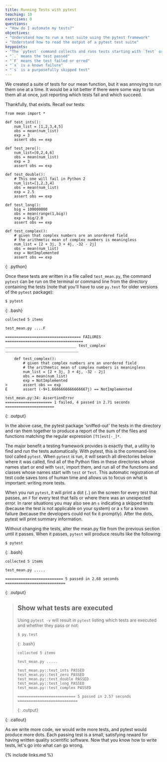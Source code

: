```yaml
---
title: Running Tests with pytest
teaching: 10
exercises: 0
questions:
- "How do I automate my tests?"
objectives:
- "Understand how to run a test suite using the pytest framework"
- "Understand how to read the output of a pytest test suite"
keypoints:
- "The `pytest` command collects and runs tests starting with `Test` or `test_`."
- "`.` means the test passed"
- "`F` means the test failed or erred"
- "`x` is a known failure"
- "`s` is a purposefully skipped test"
---
```


We created a suite of tests for our mean function, but it was annoying to run
them one at a time. It would be a lot better if there were some way to run them
all at once, just reporting which tests fail and which succeed.

Thankfully, that exists. Recall our tests:

~~~
from mean import *

def test_ints():
    num_list = [1,2,3,4,5]
    obs = mean(num_list)
    exp = 3
    assert obs == exp

def test_zero():
    num_list=[0,2,4,6]
    obs = mean(num_list)
    exp = 3
    assert obs == exp

def test_double():
    # This one will fail in Python 2
    num_list=[1,2,3,4]
    obs = mean(num_list)
    exp = 2.5
    assert obs == exp

def test_long():
    big = 100000000
    obs = mean(range(1,big))
    exp = big/2.0
    assert obs == exp

def test_complex():
    # given that complex numbers are an unordered field
    # the arithmetic mean of complex numbers is meaningless
    num_list = [2 + 3j, 3 + 4j, -32 - 2j]
    obs = mean(num_list)
    exp = NotImplemented
    assert obs == exp
~~~
{: .python}

Once these tests are written in a file called `test_mean.py`, the command
`pytest` can be run on the terminal or command line from the directory containing the tests (note that you'll have to use `py.test` for older versions of the `pytest` package):

~~~
$ pytest
~~~
{: .bash}
~~~
collected 5 items

test_mean.py ....F

================================== FAILURES ===================================
________________________________ test_complex _________________________________

    def test_complex():
        # given that complex numbers are an unordered field
        # the arithmetic mean of complex numbers is meaningless
        num_list = [2 + 3j, 3 + 4j, -32 - 2j]
        obs = mean(num_list)
        exp = NotImplemented
>       assert obs == exp
E       assert (-9+1.6666666666666667j) == NotImplemented

test_mean.py:34: AssertionError
===================== 1 failed, 4 passed in 2.71 seconds ======================
~~~
{: .output}

In the above case, the pytest package 'sniffed-out' the tests in the
directory and ran them together to produce a report of the sum of the files and
functions matching the regular expression `[Tt]est[-_]*`.

The major benefit a testing framework provides is exactly that, a utility to find and run the
tests automatically. With pytest, this is the command-line tool called
`pytest`.  When `pytest` is run, it will search all directories below where it was called,
find all of the Python files in these directories whose names
start or end with `test`, import them, and run all of the functions and classes
whose names start with `test` or `Test`.
This automatic registration of test code saves tons of human time and allows us to
focus on what is important: writing more tests.

When you run `pytest`, it will print a dot (`.`) on the screen for every test
that passes,
an `F` for every test that fails or where there was an unexpected error.
In rarer situations you may also see an `s` indicating a
skipped tests (because the test is not applicable on your system) or a `x` for a known
failure (because the developers could not fix it promptly). After the dots, pytest
will print summary information.

Without changing the tests, alter the mean.py file from the previous section until it passes.
When it passes, `pytest` will produce results like the following:

~~~
$ pytest
~~~
{: .bash}

~~~
collected 5 items

test_mean.py .....

========================== 5 passed in 2.68 seconds ===========================
~~~
{: .output}

> ## Show what tests are executed
>
> Using `pytest -v` will result in `pytest` listing which tests are executed
> and whether they pass or not:
> ~~~
> $ py.test
> ~~~
> {: .bash}
>
> ~~~
> collected 5 items
>
> test_mean.py .....
>
> test_mean.py::test_ints PASSED
> test_mean.py::test_zero PASSED
> test_mean.py::test_double PASSED
> test_mean.py::test_long PASSED
> test_mean.py::test_complex PASSED
>
> ========================== 5 passed in 2.57 seconds ===========================
> ~~~
> {: .output}
>
{: .callout}

As we write more code, we would write more tests, and pytest would produce
more dots.  Each passing test is a small, satisfying reward for having written
quality scientific software. Now that you know how to write tests, let's go
into what can go wrong.


{% include links.md %}
